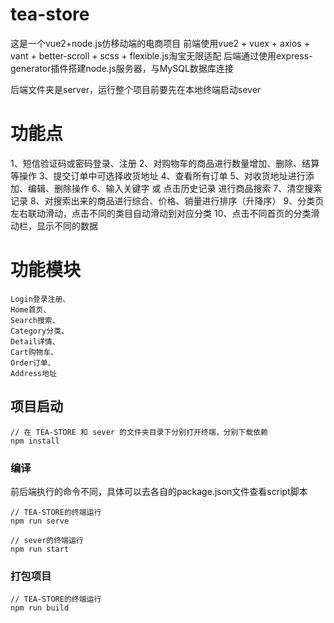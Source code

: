 # tea-store
这是一个vue2+node.js仿移动端的电商项目
前端使用vue2 + vuex + axios + vant + better-scroll + scss + flexible.js淘宝无限适配
后端通过使用express-generator插件搭建node.js服务器，与MySQL数据库连接

后端文件夹是server，运行整个项目前要先在本地终端启动sever

# 功能点
1、短信验证码或密码登录、注册
2、对购物车的商品进行数量增加、删除、结算等操作
3、提交订单中可选择收货地址
4、查看所有订单
5、对收货地址进行添加、编辑、删除操作
6、输入关键字 或 点击历史记录 进行商品搜索
7、清空搜索记录
8、对搜索出来的商品进行综合、价格、销量进行排序（升降序）
9、分类页左右联动滑动，点击不同的类目自动滑动到对应分类
10、点击不同首页的分类滑动栏，显示不同的数据

# 功能模块

    Login登录注册、
    Home首页、
    Search搜索、
    Category分类、
    Detail详情、
    Cart购物车、
    Order订单、
    Address地址

## 项目启动

```
// 在 TEA-STORE 和 sever 的文件夹目录下分别打开终端，分别下载依赖
npm install
```

### 编译
前后端执行的命令不同，具体可以去各自的package.json文件查看script脚本
```
// TEA-STORE的终端运行
npm run serve

// sever的终端运行
npm run start
```

### 打包项目
```
// TEA-STORE的终端运行
npm run build
```

